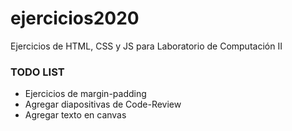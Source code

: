 # ejercicios2020
Ejercicios de HTML, CSS y JS para Laboratorio de Computación II

### TODO LIST
* Ejercicios de margin-padding
* Agregar diapositivas de Code-Review
* Agregar texto en canvas
